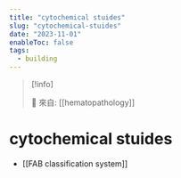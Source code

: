 ```yaml
---
title: "cytochemical stuides"
slug: "cytochemical-stuides"
date: "2023-11-01"
enableToc: false
tags:
  - building
---
```


> [!info]
>
> 🌱 來自: [[hematopathology]]

# cytochemical stuides


- [[FAB classification system]]
